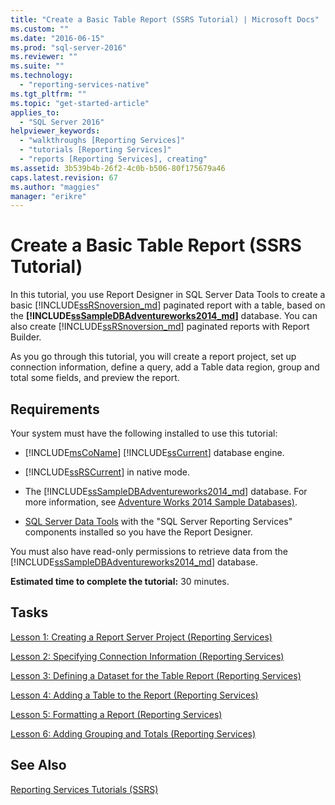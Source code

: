 ```yaml
---
title: "Create a Basic Table Report (SSRS Tutorial) | Microsoft Docs"
ms.custom: ""
ms.date: "2016-06-15"
ms.prod: "sql-server-2016"
ms.reviewer: ""
ms.suite: ""
ms.technology: 
  - "reporting-services-native"
ms.tgt_pltfrm: ""
ms.topic: "get-started-article"
applies_to: 
  - "SQL Server 2016"
helpviewer_keywords: 
  - "walkthroughs [Reporting Services]"
  - "tutorials [Reporting Services]"
  - "reports [Reporting Services], creating"
ms.assetid: 3b539b4b-26f2-4c0b-b506-80f175679a46
caps.latest.revision: 67
ms.author: "maggies"
manager: "erikre"
---
```

# Create a Basic Table Report (SSRS Tutorial)
In this tutorial, you use Report Designer in SQL Server Data Tools to create a basic [!INCLUDE[ssRSnoversion_md](../../a9notintoc/includes/ssrsnoversion-md.md)] paginated report with a table, based on the **[!INCLUDE[ssSampleDBAdventureworks2014_md](../../reporting-services/tutorials/includes/sssampledbadventureworks2014-md.md)]** database. You can also create [!INCLUDE[ssRSnoversion_md](../../a9notintoc/includes/ssrsnoversion-md.md)] paginated reports with Report Builder. 

As you go through this tutorial, you will create a report project, set up connection information, define a query, add a Table data region, group and total some fields, and preview the report.  
  
## Requirements  
Your system must have the following installed to use this tutorial:  
  
-   [!INCLUDE[msCoName](../../a9notintoc/includes/msconame-md.md)] [!INCLUDE[ssCurrent](../../a9notintoc/includes/sscurrent-md.md)] database engine.  
  
-   [!INCLUDE[ssRSCurrent](../../a9notintoc/includes/ssrscurrent-md.md)] in native mode.  
  
-   The [!INCLUDE[ssSampleDBAdventureworks2014_md](../../reporting-services/tutorials/includes/sssampledbadventureworks2014-md.md)] database.  For more information, see [Adventure Works 2014 Sample Databases)](https://msftdbprodsamples.codeplex.com/releases/view/125550).  
  
 -   [SQL Server Data Tools](https://msdn.microsoft.com/library/mt204009.aspx) with the "SQL Server Reporting Services" components installed so you have the Report Designer.    
  
You must also have read-only permissions to retrieve data from the [!INCLUDE[ssSampleDBAdventureworks2014_md](../../reporting-services/tutorials/includes/sssampledbadventureworks2014-md.md)] database.

**Estimated time to complete the tutorial:** 30 minutes.
  
## Tasks  
[Lesson 1: Creating a Report Server Project &#40;Reporting Services&#41;](../../reporting-services/tutorials/675671ca-e6c9-48a2-82e9-386778f3a49f.md)  
  
[Lesson 2: Specifying Connection Information &#40;Reporting Services&#41;](../../reporting-services/tutorials/54405a3a-d7fa-4d95-8963-9aa224e5901e.md)  
  
[Lesson 3: Defining a Dataset for the Table Report &#40;Reporting Services&#41;](../../reporting-services/tutorials/lesson-3-defining-a-dataset-for-the-table-report-reporting-services.md)  
  
[Lesson 4: Adding a Table to the Report &#40;Reporting Services&#41;](../../reporting-services/tutorials/lesson-4-adding-a-table-to-the-report-reporting-services.md)  
  
[Lesson 5: Formatting a Report &#40;Reporting Services&#41;](../../reporting-services/tutorials/lesson-5-formatting-a-report-reporting-services.md)  
  
[Lesson 6: Adding Grouping and Totals &#40;Reporting Services&#41;](../../reporting-services/tutorials/lesson-6-adding-grouping-and-totals-reporting-services.md)  
  
## See Also  
[Reporting Services Tutorials &#40;SSRS&#41;](../../reporting-services/tutorials/reporting-services-tutorials-ssrs.md)  
  
  
  
